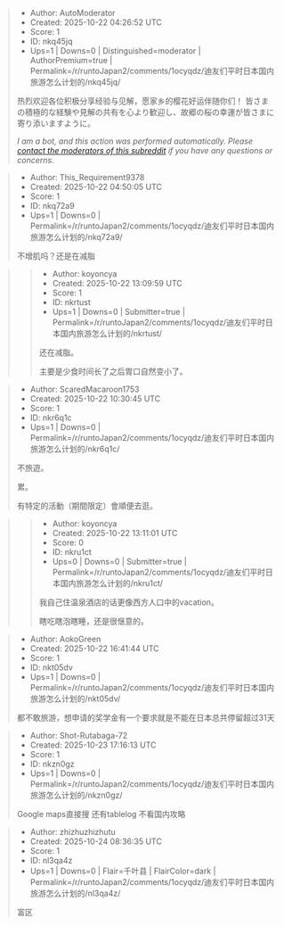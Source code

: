 > - Author: AutoModerator
> - Created: 2025-10-22 04:26:52 UTC
> - Score: 1
> - ID: nkq45jq
> - Ups=1 | Downs=0 | Distinguished=moderator | AuthorPremium=true | Permalink=/r/runtoJapan2/comments/1ocyqdz/迪友们平时日本国内旅游怎么计划的/nkq45jq/
>
> 热烈欢迎各位积极分享经验与见解，愿家乡的樱花好运伴随你们！
> 皆さまの積極的な経験や見解の共有を心より歓迎し、故郷の桜の幸運が皆さまに寄り添いますように。
> 
> *I am a bot, and this action was performed automatically. Please [contact the moderators of this subreddit](/message/compose/?to=/r/runtoJapan2) if you have any questions or concerns.*

> - Author: This_Requirement9378
> - Created: 2025-10-22 04:50:05 UTC
> - Score: 1
> - ID: nkq72a9
> - Ups=1 | Downs=0 | Permalink=/r/runtoJapan2/comments/1ocyqdz/迪友们平时日本国内旅游怎么计划的/nkq72a9/
>
> 不增肌吗？还是在减脂

>> - Author: koyoncya
>> - Created: 2025-10-22 13:09:59 UTC
>> - Score: 1
>> - ID: nkrtust
>> - Ups=1 | Downs=0 | Submitter=true | Permalink=/r/runtoJapan2/comments/1ocyqdz/迪友们平时日本国内旅游怎么计划的/nkrtust/
>>
>> 还在减脂。
>> 
>> 主要是少食时间长了之后胃口自然变小了。

> - Author: ScaredMacaroon1753
> - Created: 2025-10-22 10:30:45 UTC
> - Score: 1
> - ID: nkr6q1c
> - Ups=1 | Downs=0 | Permalink=/r/runtoJapan2/comments/1ocyqdz/迪友们平时日本国内旅游怎么计划的/nkr6q1c/
>
> 不旅遊。
> 
> 累。
> 
> 有特定的活動（期間限定）會順便去逛。

>> - Author: koyoncya
>> - Created: 2025-10-22 13:11:01 UTC
>> - Score: 0
>> - ID: nkru1ct
>> - Ups=0 | Downs=0 | Submitter=true | Permalink=/r/runtoJapan2/comments/1ocyqdz/迪友们平时日本国内旅游怎么计划的/nkru1ct/
>>
>> 我自己住温泉酒店的话更像西方人口中的vacation。
>> 
>> 瞎吃瞎泡瞎睡，还是很惬意的。

> - Author: AokoGreen
> - Created: 2025-10-22 16:41:44 UTC
> - Score: 1
> - ID: nkt05dv
> - Ups=1 | Downs=0 | Permalink=/r/runtoJapan2/comments/1ocyqdz/迪友们平时日本国内旅游怎么计划的/nkt05dv/
>
> 都不敢旅游，想申请的奖学金有一个要求就是不能在日本总共停留超过31天

> - Author: Shot-Rutabaga-72
> - Created: 2025-10-23 17:16:13 UTC
> - Score: 1
> - ID: nkzn0gz
> - Ups=1 | Downs=0 | Permalink=/r/runtoJapan2/comments/1ocyqdz/迪友们平时日本国内旅游怎么计划的/nkzn0gz/
>
> Google maps直接搜 还有tablelog 不看国内攻略

> - Author: zhizhuzhizhutu
> - Created: 2025-10-24 08:36:35 UTC
> - Score: 1
> - ID: nl3qa4z
> - Ups=1 | Downs=0 | Flair=千叶县 | FlairColor=dark | Permalink=/r/runtoJapan2/comments/1ocyqdz/迪友们平时日本国内旅游怎么计划的/nl3qa4z/
>
> 富区
